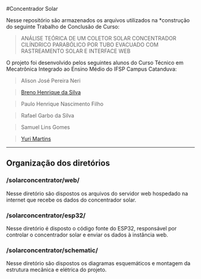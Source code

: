 #Concentrador Solar

Nesse repositório são armazenados os arquivos utilizados na *construção do seguinte Trabalho de Conclusão de Curso:

> ANÁLISE TEÓRICA DE UM COLETOR SOLAR CONCENTRADOR CILÍNDRICO PARABÓLICO POR TUBO EVACUADO COM RASTREAMENTO SOLAR E INTERFACE WEB

O projeto foi desenvolvido pelos seguintes alunos do Curso Técnico em Mecatrônica Integrado ao Ensino Médio do IFSP Campus Catanduva:

> Alison José Pereira Neri

> [Breno Henrique da Silva](http://github.com/br3n0henrique "Breno Henrique da Silva")

> Paulo Henrique Nascimento Filho

> Rafael Garbo da Silva

> Samuel Lins Gomes

> [Yuri Martins](http://github.com/Stecken "Yuri Martins")

------------

## Organização dos diretórios
### /solarconcentrator/web/
Nesse diretório são dispostos os arquivos do servidor web hospedado na internet que recebe os dados do concentrador solar.

### /solarconcentrator/esp32/
Nesse diretório é disposto o código fonte do ESP32, responsável por controlar o concentrador solar e enviar os dados à instância web.

### /solarconcentrator/schematic/
Nesse diretório são dispostos os diagramas esquemáticos e montagem da estrutura mecânica e elétrica do projeto.

